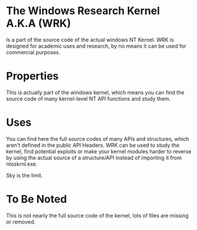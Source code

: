 # The Windows Research Kernel A.K.A (WRK)
Is a part of the source code of the actual windows NT Kernel.
WRK is designed for academic uses and research, by no means
it can be used for commercial purposes.


# Properties

This is actually part of the windows kernel, which means
you can find the source code of many kernel-level 
NT API functions and study them.

# Uses
You can find here the full source codes of many APIs
and structures, which aren't defined in the public
API Headers. WRK can be used to study the kernel, find potential exploits or
make your kernel modules harder to reverse by using the
actual source of a structure/API instead of importing it from
ntoskrnl.exe.

Sky is the limit.

# To Be Noted
This is not nearly the full source code of the kernel,
lots of files are missing or removed.

